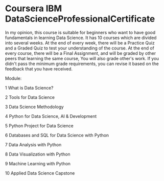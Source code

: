 # Coursera IBM DataScienceProfessionalCertificate
In my opinion, this course is suitable for beginners who want to have good fundamentals in learning Data Science. It has 10 courses which are divided into several weeks.
At the end of every week, there will be a Practice Quiz and a Graded Quiz to test your understanding of the course. 
At the end of every course, there will be a Final Assignment, and will be graded by other peers that learning the same course, You will also grade other's work.
If you didn't pass the minimum grade requirements, you can revise it based on the feedback that you have received.

Module: 

1 What is Data Science?

2 Tools for Data Science

3 Data Science Methodology

4 Python for Data Science, AI & Development

5 Python Project for Data Science

6 Databases and SQL for Data Science with Python

7 Data Analysis with Python

8 Data Visualization with Python

9 Machine Learning with Python

10 Applied Data Science Capstone
